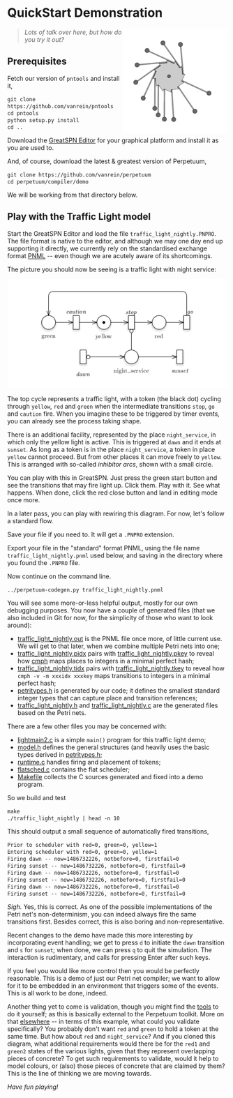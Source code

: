 # QuickStart Demonstration

<img alt="Perpetuum Mobile" src="image/240px-PerpetuumMobile.gif" style="float: right;"/>

> *Lots of talk over here, but how do you try it out?*

## Prerequisites

Fetch our version of `pntools` and install it,

    git clone https://github.com/vanrein/pntools
    cd pntools
    python setup.py install
    cd ..

Download the
[GreatSPN Editor](http://www.di.unito.it/~amparore/mc4cslta/editor.html)
for your graphical platform and install it as you are used to.

And, of course, download the latest &amp; greatest version of Perpetuum,

    git clone https://github.com/vanrein/perpetuum
    cd perpetuum/compiler/demo

We will be working from that directory below.

## Play with the Traffic Light model

Start the GreatSPN Editor and load the file `traffic_light_nightly.PNPRO`.
The file format is native to the editor, and although we may one day end up
supporting it directly, we currently rely on the standardised exchange format
[PNML](http://pnml.org)
-- even though we are acutely aware of its shortcomings.

The picture you should now be seeing is a traffic light with night service:

![Traffic Light with Night Service](compiler/demo/traffic_light_nightly.png)

The top cycle represents a traffic light, with a token (the black dot) cycling
through `yellow`, `red` and `green` when the intermediate transitions `stop`,
`go` and `caution` fire.  When you imagine these to be triggered by timer
events, you can already see the process taking shape.

There is an additional facility, represented by the place `night_service`,
in which only the yellow light is active.  This is triggered at `dawn` and
it ends at `sunset`.  As long as a token is in the place `night_service`,
a token in place `yellow` cannot proceed.  But from other places it can move
freely to `yellow`.  This is arranged with so-called *inhibitor arcs*, shown
with a small circle.

You can play with this in GreatSPN.  Just press the green start button and see
the transitions that may fire light up.  Click them.  Play with it.  See what
happens.  When done, click the red close button and land in editing mode once
more.

In a later pass, you can play with rewiring this diagram.  For now, let's
follow a standard flow.

Save your file if you need to.  It will get a `.PNPRO` extension.

Export your file in the "standard" format PNML, using the file name
`traffic_light_nightly.pnml` used below, and saving in the directory where
you found the `.PNPRO` file.

Now continue on the command line.

    ../perpetuum-codegen.py traffic_light_nightly.pnml

You will see some more-or-less helpful output, mostly for our own debugging
purposes.  You now have a couple of generated files (that we also included
in Git for now, for the simplicity of those who want to look around):

  * [traffic_light_nightly.out](compiler/demo/traffic_light_nightly.out)
    is the PNML file once more, of little current
    use.  We will get to that later, when we combine multiple Petri nets into
    one;
  * [traffic_light_nightly.pidx](compiler/demo/traffic_light_nightly.pidx)
    pairs with
    [traffic_light_nightly.pkey](compiler/demo/traffic_light_nightly.pkey)
    to reveal how
    [cmph](http://cmph.sourceforge.net)
    maps places to integers in a minimal perfect hash;
  * [traffic_light_nightly.tidx](compiler/demo/traffic_light_nightly.tidx)
    pairs with
    [traffic_light_nightly.tkey](compiler/demo/traffic_light_nightly.tkey)
    to reveal how `cmph -v -m xxxidx xxxkey` maps transitions to integers
    in a minimal perfect hash;
  * [petritypes.h](compiler/demo/petritypes.h)
    is generated by our code; it defines the smallest standard
    integer types that can capture place and transition references;
  * [traffic_light_nightly.h](compiler/demo/traffic_light_nightly.h)
    and
    [traffic_light_nightly.c](compiler/demo/traffic_light_nightly.c)
    are the generated files based on the Petri nets.

There are a few other files you may be concerned with:

  * [lightmain2.c](compiler/demo/lightmain2.c)
    is a simple `main()` program for this traffic light demo;
  * [model.h](include/perpetuum/model.h)
    defines the general structures (and heavily uses the basic types derived in
    [petritypes.h](compiler/demo/petritypes.h);
  * [runtime.c](src/runtime.c)
    handles firing and placement of tokens;
  * [flatsched.c](src/flatsched.c)
    contains the flat scheduler;
  * [Makefile](compiler/demo/Makefile)
    collects the C sources generated and fixed into a demo program.

So we build and test

    make
    ./traffic_light_nightly | head -n 10

This should output a small sequence of automatically fired transitions,

```
Prior to scheduler with red=0, green=0, yellow=1
Entering scheduler with red=0, green=0, yellow=1
Firing dawn -- now=1486732226, notbefore=0, firstfail=0
Firing sunset -- now=1486732226, notbefore=0, firstfail=0
Firing dawn -- now=1486732226, notbefore=0, firstfail=0
Firing sunset -- now=1486732226, notbefore=0, firstfail=0
Firing dawn -- now=1486732226, notbefore=0, firstfail=0
Firing sunset -- now=1486732226, notbefore=0, firstfail=0
```

*Sigh.*  Yes, this is correct.  As one of the possible implementations of the
Petri net's non-determinism, you can indeed always fire the same transitions
first.  Besides correct, this is also boring and non-representative.

Recent changes to the demo have made this more interesting by incorporating
event handling; we get to press `d` to initiate the `dawn` transition and
`s` for `sunset`; when done, we can press `q` to quit the simulation.
The interaction is rudimentary, and calls for pressing Enter after such keys.

If you feel you would like more control then you would be perfectly
reasonable.  This is a demo of just our Petri net compiler; we want to
allow for it to be embedded in an environment that triggers some of the
events.  This is all work to be done, indeed.

Another thing yet to come is validation, though you might find the
[tools](TOOLS.MD) to do it yourself; as this is basically external to
the Perpetuum toolkit.  More on that [elsewhere](USING.MD) -- in terms
of this example, what could you validate specifically?  You probably
don't want `red` and `green` to hold a token at the same time.  But
how about `red` and `night_service`?  And if you cloned this diagram,
what additional requirements would there be for the `red1` and `green2`
states of the various lights, given that they represent overlapping
pieces of concrete?  To get such requirements to validate, would it
help to model colours, or (also) those pieces of concrete that are
claimed by them?  This is the line of thinking we are moving towards.

*Have fun playing!*
